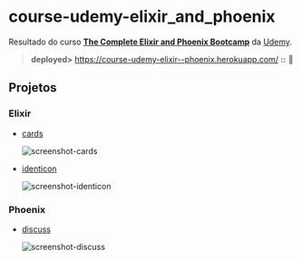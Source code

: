# course-udemy-elixir_and_phoenix

Resultado do curso **[The Complete Elixir and Phoenix Bootcamp](https://www.udemy.com/the-complete-elixir-and-phoenix-bootcamp-and-tutorial)** da [Udemy](https://www.udemy.com/).

> **deployed>** <https://course-udemy-elixir--phoenix.herokuapp.com/> **::** :rocket:

## Projetos

### Elixir

- [cards](../../tree/master/cards)

  ![screenshot-cards](../../raw/master/cards/cards.png)

- [identicon](../../tree/master/identicon)
  
  ![screenshot-identicon](../../raw/master/identicon/identicon.png)

### Phoenix

- [discuss](../../tree/master/discuss)
  
  ![screenshot-discuss](../../raw/master/discuss/discuss.png)

